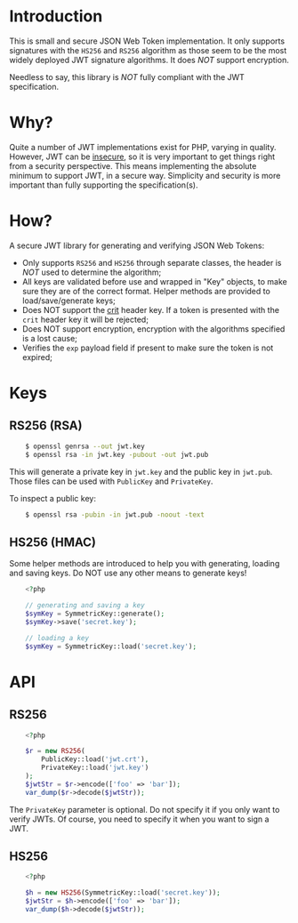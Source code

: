# Introduction

This is small and secure JSON Web Token implementation. It only supports 
signatures with the `HS256` and `RS256` algorithm as those seem to be the most 
widely deployed JWT signature algorithms. It does _NOT_ support encryption. 

Needless to say, this library is _NOT_ fully compliant with the JWT 
specification.

# Why?

Quite a number of JWT implementations exist for PHP, varying in quality. 
However, JWT can be [insecure](https://paragonie.com/blog/2017/03/jwt-json-web-tokens-is-bad-standard-that-everyone-should-avoid), 
so it is very important to get things right from a security perspective. This
means implementing the absolute minimum to support JWT, in a secure way. 
Simplicity and security is more important than fully supporting the 
specification(s).

# How?

A secure JWT library for generating and verifying JSON Web Tokens:

* Only supports `RS256` and `HS256` through separate classes, the header is 
  _NOT_ used to determine the algorithm;
* All keys are validated before use and wrapped in "Key" objects, to make sure 
  they are of the correct format. Helper methods are provided to 
  load/save/generate keys;
* Does NOT support the [crit](https://tools.ietf.org/html/rfc7515#section-4.1.11) 
  header key. If a token is presented with the `crit` header key it will be 
  rejected;
* Does NOT support encryption, encryption with the algorithms specified is a 
  lost cause;
* Verifies the `exp` payload field if present to make sure the token is not 
  expired;

# Keys

## RS256 (RSA)

```bash
    $ openssl genrsa --out jwt.key
    $ openssl rsa -in jwt.key -pubout -out jwt.pub
```

This will generate a private key in `jwt.key` and the public key in `jwt.pub`.
Those files can be used with `PublicKey` and `PrivateKey`.

To inspect a public key:

```bash
    $ openssl rsa -pubin -in jwt.pub -noout -text
```

## HS256 (HMAC)

Some helper methods are introduced to help you with generating, loading and 
saving keys. Do NOT use any other means to generate keys!

```php
    <?php

    // generating and saving a key
    $symKey = SymmetricKey::generate();
    $symKey->save('secret.key');

    // loading a key
    $symKey = SymmetricKey::load('secret.key');
```

# API

## RS256

```php
    <?php

    $r = new RS256(
        PublicKey::load('jwt.crt'),
        PrivateKey::load('jwt.key')
    );
    $jwtStr = $r->encode(['foo' => 'bar']);
    var_dump($r->decode($jwtStr));
```

The `PrivateKey` parameter is optional. Do not specify it if you only want to
verify JWTs. Of course, you need to specify it when you want to sign a JWT.

## HS256

```php
    <?php

    $h = new HS256(SymmetricKey::load('secret.key'));
    $jwtStr = $h->encode(['foo' => 'bar']);
    var_dump($h->decode($jwtStr));
```

